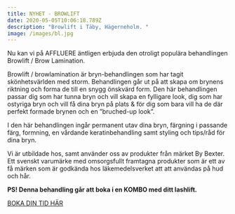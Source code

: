```yaml
---
title: NYHET - BROWLIFT
date: 2020-05-05T10:06:18.789Z
description: "Browlift i Täby, Hägerneholm. "
image: /images/bl.jpg
---
```

Nu kan vi på AFFLUERE äntligen erbjuda den otroligt populära behandlingen Browlift / Brow Lamination. 

Browlift / browlamination är bryn-behandlingen som har tagit skönhetsvärlden med storm. Behandlingen går ut på att skapa om brynens riktning och forma de till en snygg önskvärd form. Den här behandlingen passar dig som har tunna bryn och vill skapa en fylligare look, dig som har ostyriga bryn och vill få dina bryn på plats & för dig som bara vill ha de där perfekt formade brynen och en ”bruched-up look”. 

I den här behandlingen ingår permanent utav dina bryn, färgning i passande färg, formning, en vårdande keratinbehandling samt styling och tips/råd för dina bryn.

Vi är utbildade hos, samt använder oss av produkter från märket By Bexter. Ett svenskt varumärke med omsorgsfullt framtagna produkter som är ett av få märken som är godkända hos läkemedelsverket att att användas på hud och hår. 

**PS! Denna behandling går att boka i en KOMBO med ditt lashlift.** 

[BOKA DIN TID HÄR](https://www.bokadirekt.se/places/affluere-32560)